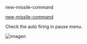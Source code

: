 new-missile-command


<a href="https://vishnupanyam.github.io/mc/" target="_blank">new-missile-command</a>

Check the auto firing in pause menu.

![imagen](https://user-images.githubusercontent.com/961911/110108706-cbaea780-7dac-11eb-9feb-7edbfd19af5e.png)



